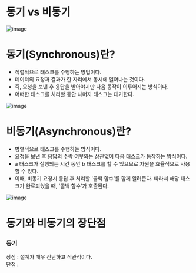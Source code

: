 # 동기 vs 비동기
![image](https://github.com/min9-530/TIL/assets/104071568/d64bf52d-1556-460b-9b85-106b42986388)

# 동기(Synchronous)란?
+ 직렬적으로 태스크를 수행하는 방법이다.
+ 데이터의 요청과 결과가 한 자리에서 동시에 일어나는 것이다.
+ 즉, 요청을 보낸 후 응답을 받아야지만 다음 동작이 이루어지는 방식이다.
+ 어떠한 태스크를 처리할 동안 나머지 태스크는 대기한다.

![image](https://github.com/min9-530/TIL/assets/104071568/a02cfde7-29bb-4c8b-9741-ee0d4bb69f10)


# 비동기(Asynchronous)란?
+ 병렬적으로 태스크를 수행하는 방식이다.
+ 요청을 보낸 후 응답의 수락 여부와는 상관없이 다음 태스크가 동작하는 방식이다.
+ a 태스크가 실행되는 시간 동안 b 태스크를 할 수 있으므로 자원을 효율적으로 사용할 수 있다.
+ 이때, 비동기 요청시 응답 후 처리할 '콜백 함수'를 함께 알려준다. 따라서 해당 태스크가 완료되었을 때, '콜백 함수'가 호출된다.

![image](https://github.com/min9-530/TIL/assets/104071568/8b0b7f5d-a518-4674-b73c-f9edc1f2189d)


# 동기와 비동기의 장단점

### 동기

장점 : 설계가 매우 간단하고 직관적이다.  
단점 : 
